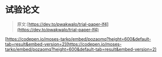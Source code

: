 # 试验论文

> 原文:[https://dev.to/pwakwalo/trial-paper-lf4](https://dev.to/pwakwalo/trial-paper-lf4)

[https://codepen.io/moses-tarko/embed/pozaomq?height=600&default-tab=result&embed-version=2](https://codepen.io/moses-tarko/embed/pozaomq?height=600&default-tab=result&embed-version=2)